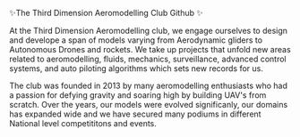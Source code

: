 

✨The Third Dimension Aeromodelling Club Github ✨
<!---
AeromodellingClubNitt/AeromodellingClubNitt is a ✨ special ✨ repository because its `README.md` (this file) appears on your GitHub profile.
You can click the Preview link to take a look at your changes.
--->
At the Third Dimension Aeromodelling club, we engage ourselves to design and develope a span of models varying from Aerodynamic gliders to Autonomous Drones and rockets.
We take up projects that unfold new areas related to aeromodelling, fluids, mechanics, surveillance, advanced control systems, and auto piloting algorithms which sets new records for us.

The club was founded in 2013 by many aeromodelling enthusiasts who had a passion for defying gravity and soaring high by building UAV's from scratch. Over the years, our models were evolved significanly, our domains has expanded wide and we have secured many podiums in different National level competititons and events.
